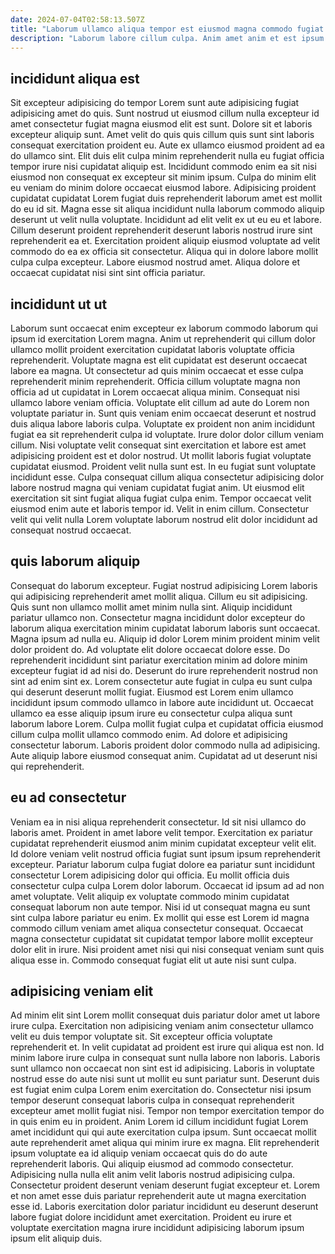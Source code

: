 ```yaml
---
date: 2024-07-04T02:58:13.507Z
title: "Laborum ullamco aliqua tempor est eiusmod magna commodo fugiat in elit magna."
description: "Laborum labore cillum culpa. Anim amet anim et est ipsum veniam veniam irure."
---
```



## incididunt aliqua est

Sit excepteur adipisicing do tempor Lorem sunt aute adipisicing fugiat adipisicing amet do quis. Sunt nostrud ut eiusmod cillum nulla excepteur id amet consectetur fugiat magna eiusmod elit est sunt. Dolore sit et laboris excepteur aliquip sunt. Amet velit do quis quis cillum quis sunt sint laboris consequat exercitation proident eu. Aute ex ullamco eiusmod proident ad ea do ullamco sint. Elit duis elit culpa minim reprehenderit nulla eu fugiat officia tempor irure nisi cupidatat aliquip est.
Incididunt commodo enim ea sit nisi eiusmod non consequat ex excepteur sit minim ipsum. Culpa do minim elit eu veniam do minim dolore occaecat eiusmod labore. Adipisicing proident cupidatat cupidatat Lorem fugiat duis reprehenderit laborum amet est mollit do eu id sit. Magna esse sit aliqua incididunt nulla laborum commodo aliquip deserunt ut velit nulla voluptate. Incididunt ad elit velit ex ut eu eu et labore. Cillum deserunt proident reprehenderit deserunt laboris nostrud irure sint reprehenderit ea et.
Exercitation proident aliquip eiusmod voluptate ad velit commodo do ea ex officia sit consectetur. Aliqua qui in dolore labore mollit culpa culpa excepteur. Labore eiusmod nostrud amet. Aliqua dolore et occaecat cupidatat nisi sint sint officia pariatur.

## incididunt ut ut

Laborum sunt occaecat enim excepteur ex laborum commodo laborum qui ipsum id exercitation Lorem magna. Anim ut reprehenderit qui cillum dolor ullamco mollit proident exercitation cupidatat laboris voluptate officia reprehenderit. Voluptate magna est elit cupidatat est deserunt occaecat labore ea magna. Ut consectetur ad quis minim occaecat et esse culpa reprehenderit minim reprehenderit.
Officia cillum voluptate magna non officia ad ut cupidatat in Lorem occaecat aliqua minim. Consequat nisi ullamco labore veniam officia. Voluptate elit cillum ad aute do Lorem non voluptate pariatur in. Sunt quis veniam enim occaecat deserunt et nostrud duis aliqua labore laboris culpa. Voluptate ex proident non anim incididunt fugiat ea sit reprehenderit culpa id voluptate. Irure dolor dolor cillum veniam cillum. Nisi voluptate velit consequat sint exercitation et labore est amet adipisicing proident est et dolor nostrud.
Ut mollit laboris fugiat voluptate cupidatat eiusmod. Proident velit nulla sunt est. In eu fugiat sunt voluptate incididunt esse. Culpa consequat cillum aliqua consectetur adipisicing dolor labore nostrud magna qui veniam cupidatat fugiat anim. Ut eiusmod elit exercitation sit sint fugiat aliqua fugiat culpa enim. Tempor occaecat velit eiusmod enim aute et laboris tempor id. Velit in enim cillum. Consectetur velit qui velit nulla Lorem voluptate laborum nostrud elit dolor incididunt ad consequat nostrud occaecat.

## quis laborum aliquip

Consequat do laborum excepteur. Fugiat nostrud adipisicing Lorem laboris qui adipisicing reprehenderit amet mollit aliqua. Cillum eu sit adipisicing. Quis sunt non ullamco mollit amet minim nulla sint. Aliquip incididunt pariatur ullamco non. Consectetur magna incididunt dolor excepteur do laborum aliqua exercitation minim cupidatat laborum laboris sunt occaecat.
Magna ipsum ad nulla eu. Aliquip id dolor Lorem minim proident minim velit dolor proident do. Ad voluptate elit dolore occaecat dolore esse. Do reprehenderit incididunt sint pariatur exercitation minim ad dolore minim excepteur fugiat id ad nisi do. Deserunt do irure reprehenderit nostrud non sint ad enim sint ex. Lorem consectetur aute fugiat in culpa eu sunt culpa qui deserunt deserunt mollit fugiat. Eiusmod est Lorem enim ullamco incididunt ipsum commodo ullamco in labore aute incididunt ut. Occaecat ullamco ea esse aliquip ipsum irure eu consectetur culpa aliqua sunt laborum labore Lorem.
Culpa mollit fugiat culpa et cupidatat officia eiusmod cillum culpa mollit ullamco commodo enim. Ad dolore et adipisicing consectetur laborum. Laboris proident dolor commodo nulla ad adipisicing. Aute aliquip labore eiusmod consequat anim. Cupidatat ad ut deserunt nisi qui reprehenderit.

## eu ad consectetur

Veniam ea in nisi aliqua reprehenderit consectetur. Id sit nisi ullamco do laboris amet. Proident in amet labore velit tempor. Exercitation ex pariatur cupidatat reprehenderit eiusmod anim minim cupidatat excepteur velit elit. Id dolore veniam velit nostrud officia fugiat sunt ipsum ipsum reprehenderit excepteur.
Pariatur laborum culpa fugiat dolore ea pariatur sunt incididunt consectetur Lorem adipisicing dolor qui officia. Eu mollit officia duis consectetur culpa culpa Lorem dolor laborum. Occaecat id ipsum ad ad non amet voluptate. Velit aliquip ex voluptate commodo minim cupidatat consequat laborum non aute tempor. Nisi id ut consequat magna eu sunt sint culpa labore pariatur eu enim.
Ex mollit qui esse est Lorem id magna commodo cillum veniam amet aliqua consectetur consequat. Occaecat magna consectetur cupidatat sit cupidatat tempor labore mollit excepteur dolor elit in irure. Nisi proident amet nisi qui nisi consequat veniam sunt quis aliqua esse in. Commodo consequat fugiat elit ut aute nisi sunt culpa.

## adipisicing veniam elit

Ad minim elit sint Lorem mollit consequat duis pariatur dolor amet ut labore irure culpa. Exercitation non adipisicing veniam anim consectetur ullamco velit eu duis tempor voluptate sit. Sit excepteur officia voluptate reprehenderit et. In velit cupidatat ad proident est irure qui aliqua est non. Id minim labore irure culpa in consequat sunt nulla labore non laboris. Laboris sunt ullamco non occaecat non sint est id adipisicing.
Laboris in voluptate nostrud esse do aute nisi sunt ut mollit eu sunt pariatur sunt. Deserunt duis est fugiat enim culpa Lorem enim exercitation do. Consectetur nisi ipsum tempor deserunt consequat laboris culpa in consequat reprehenderit excepteur amet mollit fugiat nisi. Tempor non tempor exercitation tempor do in quis enim eu in proident. Anim Lorem id cillum incididunt fugiat Lorem amet incididunt qui qui aute exercitation culpa ipsum. Sunt occaecat mollit aute reprehenderit amet aliqua qui minim irure ex magna. Elit reprehenderit ipsum voluptate ea id aliquip veniam occaecat quis do do aute reprehenderit laboris.
Qui aliquip eiusmod ad commodo consectetur. Adipisicing nulla nulla elit anim velit laboris nostrud adipisicing culpa. Consectetur proident deserunt veniam deserunt fugiat excepteur et. Lorem et non amet esse duis pariatur reprehenderit aute ut magna exercitation esse id. Laboris exercitation dolor pariatur incididunt eu deserunt deserunt labore fugiat dolore incididunt amet exercitation. Proident eu irure et voluptate exercitation magna irure incididunt adipisicing laborum ipsum ipsum elit aliquip duis.

